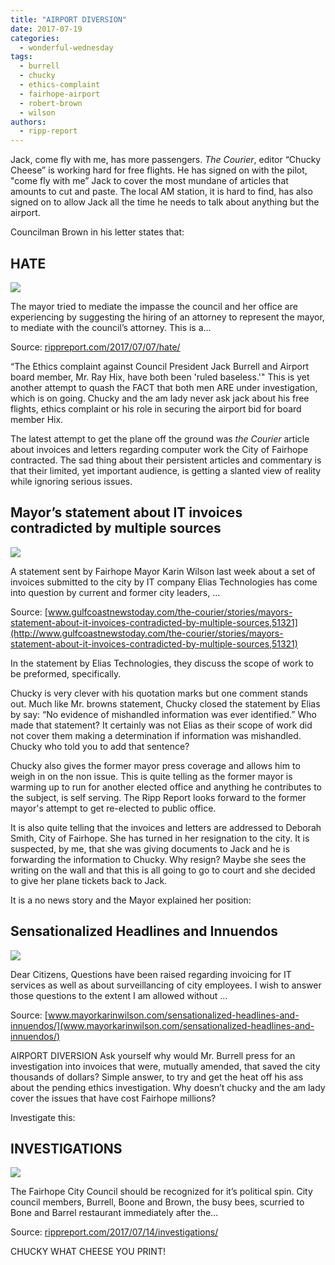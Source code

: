 ```yaml
---
title: "AIRPORT DIVERSION"
date: 2017-07-19
categories: 
  - wonderful-wednesday
tags: 
  - burrell
  - chucky
  - ethics-complaint
  - fairhope-airport
  - robert-brown
  - wilson
authors: 
  - ripp-report
---
```


Jack, come fly with me, has more passengers. _The Courier_, editor “Chucky Cheese” is working hard for free flights. He has signed on with the pilot, "come fly with me” Jack to cover the most mundane of articles that amounts to cut and paste. The local AM station, it is hard to find, has also signed on to allow Jack all the time he needs to talk about anything but the airport.

Councilman Brown in his letter states that:

## HATE

![](https://cdn.rippreport.com/wp-content/uploads/2017/07/clown-1295112_6402.png)

The mayor tried to mediate the impasse the council and her office are experiencing by suggesting the hiring of an attorney to represent the mayor, to mediate with the council’s attorney. This is a…

Source: [rippreport.com/2017/07/07/hate/](https://rippreport.com/2017/07/07/hate/)

“The Ethics complaint against Council President Jack Burrell and Airport board member, Mr. Ray Hix, have both been 'ruled baseless.'" This is yet another attempt to quash the FACT that both men ARE under investigation, which is on going. Chucky and the am lady never ask jack about his free flights, ethics complaint or his role in securing the airport bid for board member Hix.

The latest attempt to get the plane off the ground was _the Courier_ article about invoices and letters regarding computer work the City of Fairhope contracted. The sad thing about their persistent articles and commentary is that their limited, yet important audience, is getting a slanted view of reality while ignoring serious issues.

## Mayor’s statement about IT invoices contradicted by multiple sources

![](http://gulfcoast.ostsubmedia.communityq.com/uploads/original/1498850118_42b9.jpg)

A statement sent by Fairhope Mayor Karin Wilson last week about a set of invoices submitted to the city by IT company Elias Technologies has come into question by current and former city leaders, …

Source: [www.gulfcoastnewstoday.com/the-courier/stories/mayors-statement-about-it-invoices-contradicted-by-multiple-sources,51321](http://www.gulfcoastnewstoday.com/the-courier/stories/mayors-statement-about-it-invoices-contradicted-by-multiple-sources,51321)

In the statement by Elias Technologies, they discuss the scope of work to be preformed, specifically.

Chucky is very clever with his quotation marks but one comment stands out. Much like Mr. browns statement, Chucky closed the statement by Elias by say: “No evidence of mishandled information was ever identified.” Who made that statement? It certainly was not Elias as their scope of work did not cover them making a determination if information was mishandled. Chucky who told you to add that sentence?

Chucky also gives the former mayor press coverage and allows him to weigh in on the non issue. This is quite telling as the former mayor is warming up to run for another elected office and anything he contributes to the subject, is self serving. The Ripp Report looks forward to the former mayor's attempt to get re-elected to public office.

It is also quite telling that the invoices and letters are addressed to Deborah Smith, City of Fairhope. She has turned in her resignation to the city. It is suspected, by me, that she was giving documents to Jack and he is forwarding the information to Chucky. Why resign? Maybe she sees the writing on the wall and that this is all going to go to court and she decided to give her plane tickets back to Jack.

It is a no news story and the Mayor explained her position:

## Sensationalized Headlines and Innuendos

![](https://cdn.rippreport.com/wp-content/uploads/2017/07/blank.jpg)

Dear Citizens, Questions have been raised regarding invoicing for IT services as well as about surveillancing of city employees. I wish to answer those questions to the extent I am allowed without …

Source: [www.mayorkarinwilson.com/sensationalized-headlines-and-innuendos/](www.mayorkarinwilson.com/sensationalized-headlines-and-innuendos/)

AIRPORT DIVERSION Ask yourself why would Mr. Burrell press for an investigation into invoices that were, mutually amended, that saved the city thousands of dollars? Simple answer, to try and get the heat off his ass about the pending ethics investigation. Why doesn’t chucky and the am lady cover the issues that have cost Fairhope millions?

Investigate this:

## INVESTIGATIONS

![](https://cdn.rippreport.com/wp-content/uploads/2017/07/burrell-bee-11.jpg)

The Fairhope City Council should be recognized for it’s political spin. City council members, Burrell, Boone and Brown, the busy bees, scurried to Bone and Barrel restaurant immediately after the…

Source: [rippreport.com/2017/07/14/investigations/](https://rippreport.com/2017/07/14/investigations/)

CHUCKY WHAT CHEESE YOU PRINT!
